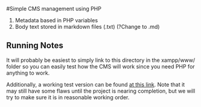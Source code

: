 #Simple CMS management using PHP

1. Metadata based in PHP variables
2. Body text stored in markdown files (.txt) (?Change to .md)

## Running Notes

It will probably be easiest to simply link to this directory in the xampp/www/ 
folder so you can easily test how the CMS will work since you need PHP for 
anything to work.

Additionally, a working test version can be found [at this link](http://rm-basic-cms-production.herokuapp.com/). Note that it may still have some flaws until the project is nearing completion, but we will try to make sure it is in reasonable working order.
